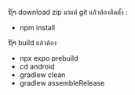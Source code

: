 ຖ້າ download zip มาแต่ git แล้วต้องติดตั้ง : 
- npm install

ຖ້າ build แล้วต้อง 
- npx expo prebuild
- cd android
- gradlew clean
- gradlew assembleRelease
